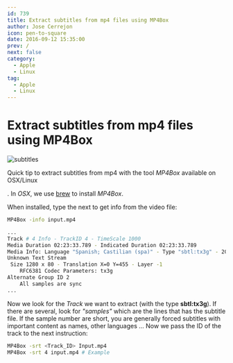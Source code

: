 ```yaml
---
id: 739
title: Extract subtitles from mp4 files using MP4Box
author: Jose Cerrejon
icon: pen-to-square
date: 2016-09-12 15:35:00
prev: /
next: false
category:
  - Apple
  - Linux
tag:
  - Apple
  - Linux
---
```


# Extract subtitles from mp4 files using MP4Box

![subtitles](/images/2016/08/Subtitles-64.png)

Quick tip to extract subtitles from mp4 with the tool *MP4Box* available on OSX/Linux

. In *OSX*, we use [brew](http://brew.sh/) to install *MP4Box*.

When installed, type the next to get info from the video file:

```bash
MP4Box -info input.mp4
```

```bash
...
Track # 4 Info - TrackID 4 - TimeScale 1000
Media Duration 02:23:33.789 - Indicated Duration 02:23:33.789
Media Info: Language "Spanish; Castilian (spa)" - Type "sbtl:tx3g" - 204 samples
Unknown Text Stream
 Size 1280 x 80 - Translation X=0 Y=455 - Layer -1
	RFC6381 Codec Parameters: tx3g
Alternate Group ID 2
	All samples are sync
...
```


Now we look for the *Track* we want to extract (with the type **sbtl:tx3g**). If there are several, look for *"samples"* which are the lines that has the subtitle file. If the sample number are short, you are generally forced subtitles with important content as names, other languages ... Now we pass the ID of the track to the next instruction:

```bash
MP4Box -srt <Track_ID> Input.mp4 
MP4Box -srt 4 input.mp4 # Example
```

